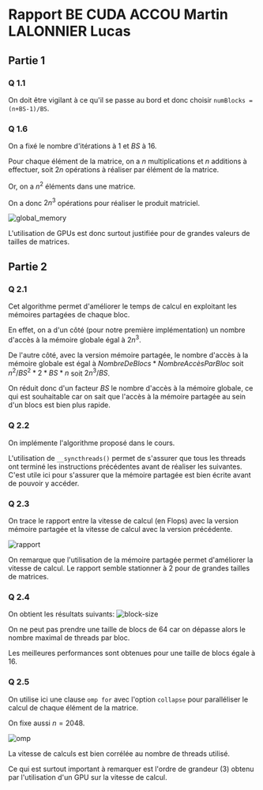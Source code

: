 # Rapport BE CUDA ACCOU Martin LALONNIER Lucas

## Partie 1

### Q 1.1

On doit être vigilant à ce qu'il se passe au bord et donc choisir
``
numBlocks = (n+BS-1)/BS
``.

### Q 1.6

On a fixé le nombre d'itérations à 1 et $BS$ à 16.

Pour chaque élément de la matrice, on a $n$ multiplications et $n$ additions à effectuer, soit $2n$ opérations à réaliser par élément de la matrice.

Or, on a $n^{2}$ éléments dans une matrice.

On a donc $2n^{3}$ opérations pour réaliser le produit matriciel.

![global_memory](image-1.png)

L'utilisation de GPUs est donc surtout justifiée pour de grandes valeurs de tailles de matrices.

## Partie 2

### Q 2.1

Cet algorithme permet d'améliorer le temps de calcul en exploitant les mémoires partagées de chaque bloc.

En effet, on a d'un côté (pour notre première implémentation) un nombre d'accès à la mémoire globale égal à $2n^{3}$.

De l'autre côté, avec la version mémoire partagée, le nombre d'accès à la mémoire globale est égal à $NombreDeBlocs * NombreAccèsParBloc$ soit $n^{2}/BS^{2} * 2*BS*n$ soit $2n^{3}/BS$.

On réduit donc d'un facteur $BS$ le nombre d'accès à la mémoire globale, ce qui est souhaitable car on sait que l'accès à la mémoire partagée au sein d'un blocs est bien plus rapide.

### Q 2.2

On implémente l'algorithme proposé dans le cours.

L'utilisation de `__syncthreads()` permet de s'assurer que tous les threads ont terminé les instructions précédentes avant de réaliser les suivantes. C'est utile ici pour s'assurer que la mémoire partagée est bien écrite avant de pouvoir y accéder.

### Q 2.3

On trace le rapport entre la vitesse de calcul (en Flops) avec la version mémoire partagée et la vitesse de calcul avec la version précédente.

![rapport](image-5.png)

On remarque que l'utilisation de la mémoire partagée permet d'améliorer la vitesse de calcul. Le rapport semble stationner à 2 pour de grandes tailles de matrices.

### Q 2.4

On obtient les résultats suivants:
![block-size](image-3.png)

On ne peut pas prendre une taille de blocs de 64 car on dépasse alors le nombre maximal de threads par bloc.

Les meilleures performances sont obtenues pour une taille de blocs égale à 16.

### Q 2.5

On utilise ici une clause `omp for` avec l'option `collapse` pour paralléliser le calcul de chaque élément de la matrice.

On fixe aussi $n=2048$.

![omp](image-4.png)

La vitesse de calculs est bien corrélée au nombre de threads utilisé.

Ce qui est surtout important à remarquer est l'ordre de grandeur (3) obtenu par l'utilisation d'un GPU sur la vitesse de calcul.